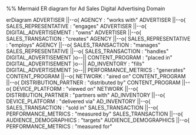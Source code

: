 %% Mermaid ER diagram for Ad Sales Digital Advertising Domain

erDiagram
  ADVERTISER ||--o{ AGENCY : "works with"
  ADVERTISER ||--o{ SALES_REPRESENTATIVE : "engages"
  ADVERTISER ||--o{ DIGITAL_ADVERTISEMENT : "owns"
  ADVERTISER ||--o{ SALES_TRANSACTION : "creates"
  AGENCY ||--o{ SALES_REPRESENTATIVE : "employs"
  AGENCY ||--o{ SALES_TRANSACTION : "manages"
  SALES_REPRESENTATIVE ||--o{ SALES_TRANSACTION : "handles"
  DIGITAL_ADVERTISEMENT }o--|| CONTENT_PROGRAM : "placed in"
  DIGITAL_ADVERTISEMENT }o--|| AD_INVENTORY : "fills"
  DIGITAL_ADVERTISEMENT }o--|| PERFORMANCE_METRICS : "generates"
  CONTENT_PROGRAM ||--o{ NETWORK : "aired on"
  CONTENT_PROGRAM ||--o{ DISTRIBUTION_PARTNER : "distributed by"
  CONTENT_PROGRAM ||--o{ DEVICE_PLATFORM : "viewed on"
  NETWORK ||--o{ DISTRIBUTION_PARTNER : "partners with"
  AD_INVENTORY ||--o{ DEVICE_PLATFORM : "delivered via"
  AD_INVENTORY ||--o{ SALES_TRANSACTION : "sold in"
  SALES_TRANSACTION ||--o{ PERFORMANCE_METRICS : "measured by"
  SALES_TRANSACTION ||--o{ AUDIENCE_DEMOGRAPHICS : "targets"
  AUDIENCE_DEMOGRAPHICS ||--o{ PERFORMANCE_METRICS : "measured for"
